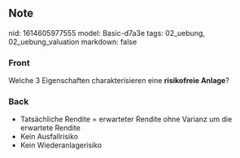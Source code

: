 ## Note
nid: 1614605977555
model: Basic-d7a3e
tags: 02_uebung, 02_uebung_valuation
markdown: false

### Front
Welche 3 Eigenschaften charakterisieren eine <b>risikofreie Anlage</b>?

### Back
<div>
  <div>
    <ul>
      <li>Tatsächliche Rendite = erwarteter Rendite ohne Varianz um
      die erwartete Rendite
      <li>Kein Ausfallrisiko
      <li>Kein Wiederanlagerisiko
    </ul>
  </div>
</div>
